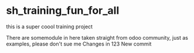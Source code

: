 # sh_training_fun_for_all
this is a super coool training project 

There are somemodule in here taken straight from odoo community, just as examples, please don't sue me
Changes in 123
New commit

